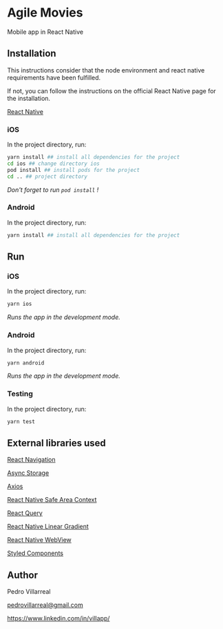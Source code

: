# Agile Movies

Mobile app in React Native


## Installation
This instructions consider that the node environment and react native requirements have been fulfilled.

If not, you can follow the instructions on the official React Native page for the installation.

[React Native](https://reactnative.dev/docs/environment-setup)

### iOS

In the project directory, run:
```bash
yarn install ## install all dependencies for the project
cd ios ## change directory ios 
pod install ## install pods for the project
cd .. ## project directory
```
_Don't forget to run `pod install` !_

### Android

In the project directory, run:
```bash
yarn install ## install all dependencies for the project
```

## Run

### iOS
In the project directory, run:
```bash
yarn ios 
```

_Runs the app in the development mode._

### Android

In the project directory, run:
```bash
yarn android
```

_Runs the app in the development mode._

### Testing

In the project directory, run:
```bash
yarn test
```


## External libraries used


[React Navigation](https://reactnavigation.org/)

[Async Storage](https://github.com/react-native-async-storage/async-storage)

[Axios](https://github.com/qiangmao/axios#readme)

[React Native Safe Area Context](https://github.com/th3rdwave/react-native-safe-area-context)

[React Query](https://react-query-v3.tanstack.com/)

[React Native Linear Gradient](https://github.com/react-native-linear-gradient/react-native-linear-gradient)

[React Native WebView](https://github.com/react-native-webview/react-native-webview)

[Styled Components](https://styled-components.com/)


## Author
Pedro Villarreal

pedrovillarreal@gmail.com

https://www.linkedin.com/in/villapp/
